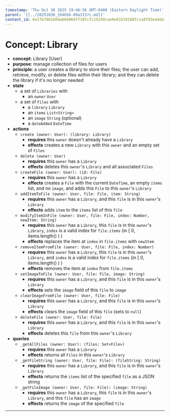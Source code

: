 ```yaml
---
timestamp: 'Thu Oct 30 2025 19:46:56 GMT-0400 (Eastern Daylight Time)'
parent: '[[../20251030_194656.89a3137c.md]]'
content_id: 6e27bf801b69a664069ff38fcfc15249cae9e81b39108fcca8f93e44da798ca9
---
```


# Concept: Library

* **concept**: Library \[User]
* **purpose**: manage collection of files for users
* **principle**: a user creates a library to store their files; the user can add, retrieve, modify, or delete files within their library; and they can delete the library if it's no longer needed
* **state**
  * a set of `Libraries` with
    * an `owner` `User`
  * a set of `Files` with
    * a `library` `Library`
    * an `items` `List<String>`
    * an `image` `String` (optional)
    * a `dateAdded` `DateTime`
* **actions**
  * `create (owner: User): (library: Library)`
    * **requires** this `owner` doesn't already have a `Library`
    * **effects** creates a new `Library` with this `owner` and an empty set of `Files`
  * `delete (owner: User)`
    * **requires** this `owner` has a `Library`
    * **effects** deletes this `owner`'s `Library` and all associated `Files`
  * `createFile (owner: User): (id: File)`
    * **requires** this `owner` has a `Library`
    * **effects** creates a `File` with the current `DateTime`, an empty `items` list, and no `image`, and adds this `File` to this `owner`'s `Library`
  * `addItemToFile (owner: User, file: File, item: String)`
    * **requires** this `owner` has a `Library`, and this `file` is in this `owner`'s `Library`
    * **effects** adds `item` to the `items` list of this `file`
  * `modifyItemInFile (owner: User, file: File, index: Number, newItem: String)`
    * **requires** this `owner` has a `Library`, this `file` is in this `owner`'s `Library`, `index` is a valid index for `file.items` (in \[ 0, items.length() ) )
    * **effects** replaces the item at `index` in `file.items` with `newItem`
  * `removeItemFromFile (owner: User, file: File, index: Number)`
    * **requires** this `owner` has a `Library`, this `file` is in this `owner`'s `Library`, and `index` is a valid index for `file.items` (in \[ 0, items.length() ) )
    * **effects** removes the item at `index` from `file.items`
  * `setImageToFile (owner: User, file: File, image: String)`
    * **requires** this `owner` has a `Library`, and this `file` is in this `owner`'s `Library`
    * **effects** sets the `image` field of this `file` to `image`
  * `clearImageFromFile (owner: User, file: File)`
    * **requires** this `owner` has a `Library`, and this `file` is in this `owner`'s `Library`
    * **effects** clears the `image` field of this `file` (sets to `null`)
  * `deleteFile (owner: User, file: File)`
    * **requires** this `owner` has a `Library`, and this `file` is in this `owner`'s `Library`
    * **effects** deletes this `file` from this `owner`'s `Library`
* **queries**
  * `_getAllFiles (owner: User): (files: Set<File>)`
    * **requires** this `owner` has a `Library`
    * **effects** returns all `Files` in this `owner`'s `Library`
  * `_getFileString (owner: User, file: File): (fileString: String)`
    * **requires** this `owner` has a `Library`, and this `file` is in this `owner`'s `Library`
    * **effects** returns the `items` list of the specified `file` as a JSON string
  * `_getFileImage (owner: User, file: File): (image: String)`
    * **requires** this `owner` has a `Library`, this `file` is in this `owner`'s `Library`, and this `file` has an `image`
    * **effects** returns the `image` of the specified `file`

***
